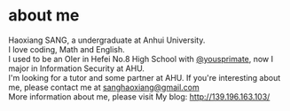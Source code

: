 # about me
Haoxiang SANG, a undergraduate at Anhui University.  
I love coding, Math and English.  
I used to be an OIer in Hefei No.8 High School with [@yousprimate](github.com/yogsprimate), now I major in Information Security at AHU.  
I'm looking for a tutor and some partner at AHU. If you're interesting about me, please contact me at sanghaoxiang@gmail.com  
More information about me, please visit My blog: http://139.196.163.103/  
